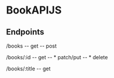 # BookAPIJS

## Endpoints

/books
-- get
-- post

/books/:id
-- get
-- * patch/put
-- * delete

/books/:title
-- get 